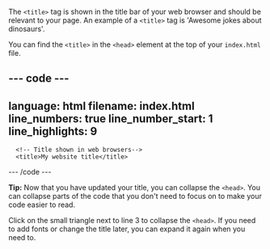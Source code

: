 The `<title>` tag is shown in the title bar of your web browser and should be relevant to your page. An example of a `<title>` tag is 'Awesome jokes about dinosaurs'.
  
You can find the `<title>` in the `<head>` element at the top of your `index.html` file. 

--- code ---
---
language: html
filename: index.html
line_numbers: true
line_number_start: 1
line_highlights: 9
---
<!DOCTYPE html>
<html lang="en">
  <head>
      <meta charset="UTF-8" />
      <meta name="viewport" content="width=device-width, initial-scale=1.0" />
      <meta http-equiv="X-UA-Compatible" content="ie=edge" />

      <!-- Title shown in web browsers-->
      <title>My website title</title>

--- /code ---
  
**Tip:** Now that you have updated your title, you can collapse the `<head>`. You can collapse parts of the code that you don't need to focus on to make your code easier to read.  

Click on the small triangle next to line 3 to collapse the `<head>`. If you need to add fonts or change the title later, you can expand it again when you need to. 

